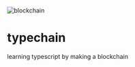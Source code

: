 ![blockchain](https://user-images.githubusercontent.com/79824434/120341642-04b9d200-c332-11eb-82f9-aee389e0af21.PNG)
# typechain

learning typescript by making a blockchain
